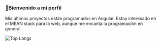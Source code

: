 <h3>👋Bienvenido a mi perfil</h3> 

Mis últimos proyectos están programados en Angular.
Estoy interesado en el <m>MEAN stack</m> para la web, aunque me encanta la programación en general.

![Top Langs](https://github-readme-stats.vercel.app/api/top-langs/?username=jit87&langs_count=8&layout=compact&locale=es)
